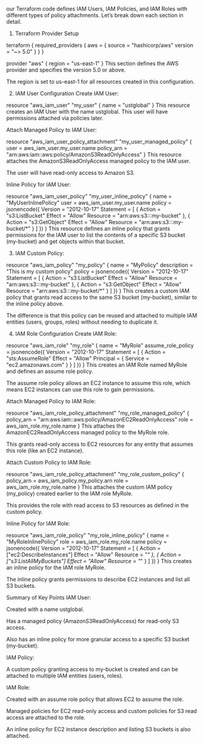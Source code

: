 our Terraform code defines IAM Users, IAM Policies, and IAM Roles with different types of policy attachments. Let’s break down each section in detail.

1. Terraform Provider Setup

terraform {
  required_providers {
    aws = {
      source  = "hashicorp/aws"
      version = "~> 5.0"
    }
  }
}

provider "aws" {
  region = "us-east-1"
}
This section defines the AWS provider and specifies the version 5.0 or above.

The region is set to us-east-1 for all resources created in this configuration.

2. IAM User Configuration
Create IAM User:

resource "aws_iam_user" "my_user" {
  name = "ustglobal"
}
This resource creates an IAM User with the name ustglobal. This user will have permissions attached via policies later.

Attach Managed Policy to IAM User:

resource "aws_iam_user_policy_attachment" "my_user_managed_policy" {
  user       = aws_iam_user.my_user.name
  policy_arn = "arn:aws:iam::aws:policy/AmazonS3ReadOnlyAccess"
}
This resource attaches the AmazonS3ReadOnlyAccess managed policy to the IAM user.

The user will have read-only access to Amazon S3.

Inline Policy for IAM User:

resource "aws_iam_user_policy" "my_user_inline_policy" {
  name   = "MyUserInlinePolicy"
  user   = aws_iam_user.my_user.name
  policy = jsonencode({
    Version = "2012-10-17"
    Statement = [
      {
        Action   = "s3:ListBucket"
        Effect   = "Allow"
        Resource = "arn:aws:s3:::my-bucket"
      },
      {
        Action   = "s3:GetObject"
        Effect   = "Allow"
        Resource = "arn:aws:s3:::my-bucket/*"
      }
    ]
  })
}
This resource defines an inline policy that grants permissions for the IAM user to list the contents of a specific S3 bucket (my-bucket) and get objects within that bucket.

3. IAM Custom Policy:

resource "aws_iam_policy" "my_policy" {
  name        = "MyPolicy"
  description = "This is my custom policy"
  policy      = jsonencode({
    Version = "2012-10-17"
    Statement = [
      {
        Action   = "s3:ListBucket"
        Effect   = "Allow"
        Resource = "arn:aws:s3:::my-bucket"
      },
      {
        Action   = "s3:GetObject"
        Effect   = "Allow"
        Resource = "arn:aws:s3:::my-bucket/*"
      }
    ]
  })
}
This creates a custom IAM policy that grants read access to the same S3 bucket (my-bucket), similar to the inline policy above.

The difference is that this policy can be reused and attached to multiple IAM entities (users, groups, roles) without needing to duplicate it.

4. IAM Role Configuration
Create IAM Role:

resource "aws_iam_role" "my_role" {
  name = "MyRole"
  assume_role_policy = jsonencode({
    Version = "2012-10-17"
    Statement = [
      {
        Action = "sts:AssumeRole"
        Effect = "Allow"
        Principal = {
          Service = "ec2.amazonaws.com"
        }
      }
    ]
  })
}
This creates an IAM Role named MyRole and defines an assume role policy.

The assume role policy allows an EC2 instance to assume this role, which means EC2 instances can use this role to gain permissions.

Attach Managed Policy to IAM Role:

resource "aws_iam_role_policy_attachment" "my_role_managed_policy" {
  policy_arn = "arn:aws:iam::aws:policy/AmazonEC2ReadOnlyAccess"
  role       = aws_iam_role.my_role.name
}
This attaches the AmazonEC2ReadOnlyAccess managed policy to the MyRole role.

This grants read-only access to EC2 resources for any entity that assumes this role (like an EC2 instance).

Attach Custom Policy to IAM Role:

resource "aws_iam_role_policy_attachment" "my_role_custom_policy" {
  policy_arn = aws_iam_policy.my_policy.arn
  role       = aws_iam_role.my_role.name
}
This attaches the custom IAM policy (my_policy) created earlier to the IAM role MyRole.

This provides the role with read access to S3 resources as defined in the custom policy.

Inline Policy for IAM Role:

resource "aws_iam_role_policy" "my_role_inline_policy" {
  name = "MyRoleInlinePolicy"
  role = aws_iam_role.my_role.name
  policy = jsonencode({
    Version = "2012-10-17"
    Statement = [
      {
        Action   = ["ec2:DescribeInstances"]
        Effect   = "Allow"
        Resource = "*"
      },
      {
        Action   = ["s3:ListAllMyBuckets"]
        Effect   = "Allow"
        Resource = "*"
      }
    ]
  })
}
This creates an inline policy for the IAM role MyRole.

The inline policy grants permissions to describe EC2 instances and list all S3 buckets.

Summary of Key Points
IAM User:

Created with a name ustglobal.

Has a managed policy (AmazonS3ReadOnlyAccess) for read-only S3 access.

Also has an inline policy for more granular access to a specific S3 bucket (my-bucket).

IAM Policy:

A custom policy granting access to my-bucket is created and can be attached to multiple IAM entities (users, roles).

IAM Role:

Created with an assume role policy that allows EC2 to assume the role.

Managed policies for EC2 read-only access and custom policies for S3 read access are attached to the role.

An inline policy for EC2 instance description and listing S3 buckets is also attached.